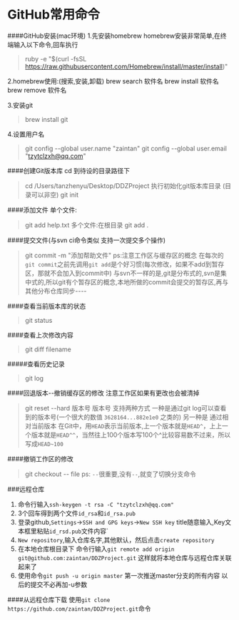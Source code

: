 # GitHub常用命令

####GitHub安装(mac环境)
1.先安装homebrew
homebrew安装非常简单,在终端输入以下命令,回车执行
> ruby -e "$(curl -fsSL https://raw.githubusercontent.com/Homebrew/install/master/install)"

2.homebrew使用:(搜索,安装,卸载)
brew search 软件名
brew install 软件名
brew remove 软件名

3.安装git
> brew install git

4.设置用户名
> git config --global user.name "zaintan"
> git config --global user.email "tzytclzxh@qq.com"

####创建Git版本库
cd 到待设的目录路径下
> cd /Users/tanzhenyu/Desktop/DDZProject
执行初始化git版本库目录 (目录可以非空)
> git init 

####添加文件
单个文件:
> git add help.txt
多个文件:在根目录
> git add .

####提交文件(与svn ci命令类似 支持一次提交多个操作)
> git commit -m "添加帮助文件"
ps:注意工作区与缓存区的概念 在每次的`git commit`之前先调用`git add`是个好习惯(每次修改，如果不add到暂存区，那就不会加入到commit中)
与svn不一样的是,git是分布式的,svn是集中式的,所以git有个暂存区的概念,本地所做的commit会提交的暂存区,再与其他分布仓库同步----

####查看当前版本库的状态
> git status

####查看上次修改内容
> git diff filename

#####查看历史记录
> git log

####回退版本--撤销缓存区的修改  注意工作区如果有更改也会被清掉
> git reset --hard 版本号
版本号 支持两种方式 
一种是通过git log可以查看到的版本号(一个很大的数值 `3628164...882e1e0` 之类的)
另一种是 通过相对当前版本 在Git中，用`HEAD`表示当前版本,上一个版本就是`HEAD^`，上上一个版本就是`HEAD^^`，当然往上100个版本写100个^比较容易数不过来，所以写成`HEAD~100`

####撤销工作区的修改
> git checkout -- file
ps: `--`很重要,没有`--`,就变了切换分支命令

###远程仓库
1. 命令行输入`ssh-keygen -t rsa -C "tzytclzxh@qq.com"`
2. 3个回车得到两个文件`id_rsa`和`id_rsa.pub`  
3. 登录github,`Settings`->`SSH and GPG keys`->`New SSH key` title随意输入,Key文本框里粘贴`id_rsd.pub`文件内容`
4. `New repository`,输入仓库名字,其他默认，然后点击`create repository`
5. 在本地仓库根目录下 命令行输入`git remote add origin git@github.com:zaintan/DDZProject.git`   这样就将本地仓库与远程仓库关联起来了 
6. 使用命令`git push -u origin master` 第一次推送master分支的所有内容 以后的提交不必再加-u参数

####从远程仓库下载
使用`git clone https://github.com/zaintan/DDZProject.git`命令

